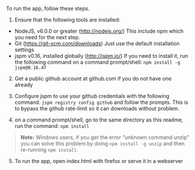 To run the app, follow these steps.

1. Ensure that the following tools are installed:
- NodeJS, v6.0.0 or greater (http://nodejs.org/) This include npm which you need for the next step.
- Git (https://git-scm.com/downloads)  Just use the default installation settings
- jspm v0.16, installed globally  (http://jspm.io/)  If you need to install it, run the following command on a command prompt/shell: `npm install -g jspm@0.16.47`

2. Get a public github account at github.com if you do not have one already

3. Configure jspm to use your github credentials with the following command.
`jspm registry config github`   and follow the prompts.  This is to bypass the github rate-limit so it can downloads without problem.

4. on a command prompt/shell, go to the same directory as this readme, run the command: `npm install`
  >**Note:** Windows users, if you get the error "unknown command unzip" you can solve this problem by doing `npm install -g unzip` and then re-running `npm install`.
5. To run the app, open index.html with firefox or serve it in a webserver
